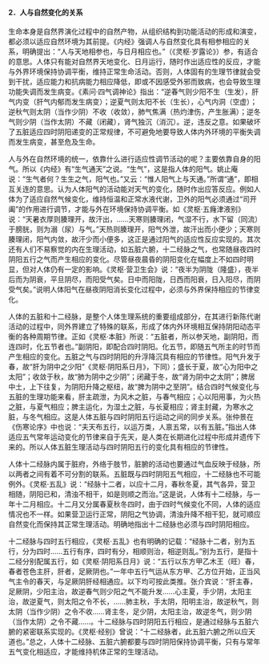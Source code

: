 #### 2．人与自然变化的关系

生命本身是自然界演化过程中的自然产物，从组织结构到功能活动的形成和演变，都必须以适应自然环境为其前提。《内经》强调人与自然变化具有相参相应的关系，明确提出：“人与天地相参也，与日月相应也。”（《灵枢·岁露论》）参，有适合的意思。人体只有能对自然界天地变化、日月运行，随时作出适应性的反应，才能与外界环境保持协调平衡，维持正常生命活动。否则，人体固有的生理节律就会受到干扰，适应能力和抗病能力相应降低，即或不因感受外邪而致病，也会导致生理功能失调而发生病变。《素问·四气调神论》指出：“逆春气则少阳不生（生发），肝气内变（肝气内郁而发生病变）；逆夏气则太阳不长（生长），心气内洞（空虚）；逆秋气则太阴（当作少阴）不收（收敛），肺气焦满（热灼津伤，产生胀满）；逆冬气则少阴（当作太阴）不藏（闭藏），肾气独沉（消沉）。逆，违反之意。如果破坏了五脏适应四时阴阳递变的正常规律，不可避免地要导致人体内外环境的平衡失调而发生病变，甚至危及生命。

人与外在自然环境的统一，依靠什么进行适应性调节活动的呢？主要依靠自身的阳气。所以《内经》有“生气通天”之说。“生气”，这是指人体的阳气。姚止庵说：“生气者何？生生之气，阳气也。”又云：“惟人阳气上与天通。”所谓“通”，即相互关连的意思。认为人体阳气的活动能对天气的变化，随时作出应答反应。例如人体为了适应自然气候变化，维持恒温和正常水液代谢，卫外的阳气必须通过“司开阖”的作用进行调节，才能与外在环境保持协调平衡。如《灵枢·五癃津液别》说：“天暑衣厚则腠理开，故汗出，……天寒则腠理闭，气湿不行，水下留（同流）于膀胱，则为溺（尿）与气。”天热则腠理开，阳气外泄，故汗出而小便少；天寒则腠理闭，阳气内敛，故汗少而小便多，这正是通过阳气的适应性反应实现的。其次还有人们不易察觉的内在生理活动，如五脏六腑，十二经脉之气，也常随昼夜四时阴阳五行之气而产生相应的变化。尽管昼夜晨昏的阴阳变化在幅度上不如四时明显，但对人体仍有一定的影响。《灵枢·营卫生会》说：“夜半为阴陇（隆盛），夜半后而为阴衰，平旦阴尽，而阳受气矣。日中而阳陇，日西而阳衰，日入阳尽，而阴受气矣。”说明人体阳气在昼夜阴阳消长变化过程中，必须与外界保持相应的节律变化。

人体的五脏和十二经脉，是整个人体生理系统的重要组成部分，在其进行新陈代谢活动的过程中，同外界建立了特殊的联系，形成了体内外环境相互保持阴阳动态平衡的各种周期节律。正如《灵枢·本脏》所说：“五脏者，所以参天地，副阴阳，而连四时，化五节者也。”副阴阳，即配合四时阴阳。化五节，即随五气所主的时节而产生相应的变化。五脏之气与四时阴阳的升浮降沉具有相应的节律性。阳气升发于春，故“肝为阴中之少阳”《灵枢·阴阳系日月》，下同）；盛长于夏，故“心为阳中之太阳”；收敛于秋，故“肺为阴中之少阴”；闭藏于冬，故“肾为阴中之太阴”；脾居中土，上下往复，为阴阳升降之枢纽，故“脾为阴中之至阴”。结合四时气候变化与五脏的生理功能来看，肝主疏泄，为风木之脏，与春气相应；心以阳用事，为火热之脏，与夏气相应；脾主运化，为湿土之脏，与长夏相应；肾主封藏，为寒水之脏，与冬气相应。这是人体五脏与四时阴阳五行运动之间的同步关系。张仲景在《伤寒论序》中也说：“夫天布五行，以运万类，人禀五常，以有五脏。”指出人体适应五气常年运动变化的节律来自于先天，是人类在长期进化过程中形成并遗传下来的。所以人体五脏生理活动与四时阴阳五行的变化具有相应的节律性。

人体十二经脉内属于脏府，外络于肢节，脏腑的活动也要通过气血反映于经脉，所以两者之间有着不可分割的联系。五脏既与四时阴阳五气相应，十二经脉也不可能例外。《灵枢·五乱》说：“经脉十二者，以应十二月，春秋冬夏，其气各异，营卫相随，阴阳已和，清浊不相干，如是则顺之而治。”这是说，人体有十二经脉，与一年十二月相应。十二月又分属春夏秋冬四时，由于四时气候变化不同，人体的适应情况也不一样。如果营卫运行正常，阴阳之气协调，清浊升降不相干犯，就可顺应自然变化而保持其正常生理活动。明确地指出十二经脉也必须与四时阴阳相应。

十二经脉与四时五行相应，《灵枢·五乱》也有明确的记载：“经脉十二者，别为五行，分为四时……五行有序，四时有分，相顺则治，相逆则乱。”别为五行，是指十二经分别配属五行，如《灵枢·阴阳系日月》说：“五行以东方甲乙木王（旺）春，春者苍色主肝，肝者，足厥阴也。”一年中五行气运从东方甲、乙方位开始，正当风气主令的春天，与足厥阴肝经相通应。以下均可按此类推。张介宾说：“肝主春，足厥阴，少阳主治，故逆春气则少阳之气不能升发……心主夏，手少阴，太阳主治，故逆夏气，则太阳之令不长，……肺主秋，手太阴，阳明主治，故逆秋气，则太阴（当作少阴）之令不收……肾主冬，足少阴，太阳主治，故逆冬气，则少阴（当作太阴）之令不藏……。十二经脉与四时阴阳五行相应，是通过经脉与五脏六腑的紧密联系实现的。《灵枢·经别》曾说：“十二经脉者，此五脏六腑之所以应天道也。”总之，人体十二经脉、五脏六腑都要与四时阴阳保持协调平衡，只有与常年五气变化相适应，才能维持机体正常的生理活动。

